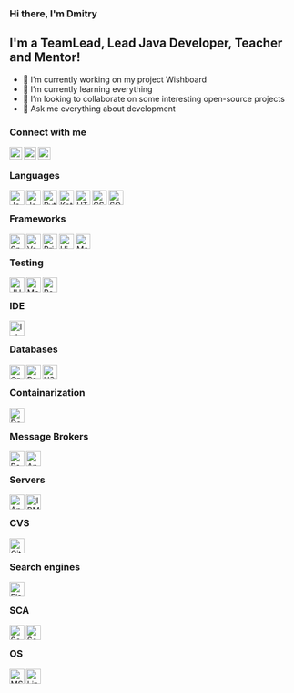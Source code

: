 ### Hi there, I'm Dmitry

## I'm a TeamLead, Lead Java Developer, Teacher and Mentor!

- 🔭 I’m currently working on my project Wishboard
- 🌱 I’m currently learning everything
- 👯 I’m looking to collaborate on some interesting open-source projects
- 💬 Ask me everything about development

### Connect with me

[<img align="left" alt="Telegram" width="22px" src="https://user-images.githubusercontent.com/37687109/131245853-97a29725-6072-450e-92ae-62cd11458db0.png"/>][phone]
[<img align="left" alt="LinkedIn" width="22px" src="https://user-images.githubusercontent.com/37687109/131246179-2fabd8a7-a7d4-4a2f-9367-d12cbb9ee3e3.png"/>][linkedin]
[<img align="left" alt="YouTube" width="22px" src="https://user-images.githubusercontent.com/37687109/131245879-108e8b9b-7e64-45ba-8349-86f6cf80ce51.png"/>][youtube]

<br/>

### Languages

<img align="left" alt="Java" width="26px" src="https://user-images.githubusercontent.com/37687109/131247769-3e08003c-a83b-4c0f-ba6c-60b3756cff91.png"/>
<img align="left" alt="JavaScript" width="26px" src="https://user-images.githubusercontent.com/37687109/131246444-4f65b0fe-efba-47fd-861a-3190e9bd4122.png"/>
<img align="left" alt="Python" width="26px" src="https://user-images.githubusercontent.com/37687109/131247526-7e053aa4-f69c-4327-8363-81b9305a844c.png"/>
<img align="left" alt="Kotlin" width="26px" src="https://user-images.githubusercontent.com/37687109/131247541-929f30ad-efa1-4d51-8359-85593e17f134.png"/>
<img align="left" alt="HTML5" height="26px" src="https://user-images.githubusercontent.com/37687109/131247559-8d2b04a6-84b9-4504-b680-56df03252b23.png"/>
<img align="left" alt="CSS3" height="26px" src="https://user-images.githubusercontent.com/37687109/131247585-fe6881bd-cd3a-4aa1-919f-ef5d340f81a0.png"/>
<img align="left" alt="SQL" height="26px" src="https://user-images.githubusercontent.com/37687109/131247471-ee3939f8-33fa-4fb6-ba59-68bc57b897a9.png"/>

<br/>

### Frameworks

<img align="left" alt="Spring Framework" height="26px" src="https://user-images.githubusercontent.com/37687109/131247108-0d722dc1-ca6e-4c59-b337-7b4c8fc51f03.png"/>
<img align="left" alt="Vaadin" height="26px" src="https://user-images.githubusercontent.com/37687109/131247420-d72cf602-889d-43cc-a7c2-987f514e788c.png"/>
<img align="left" alt="Primefaces" height="26px" src="https://user-images.githubusercontent.com/37687109/131247258-bd6a4f5d-25ec-4b29-bcc9-a7021017b16c.png"/>
<img align="left" alt="Hibernate" height="26px" src="https://user-images.githubusercontent.com/37687109/131247396-68a49b00-1bfd-40e3-9111-14f6abe68dc5.png"/>
<img align="left" alt="Maven" height="26px" src="https://user-images.githubusercontent.com/37687109/131247816-e6839a09-7f21-40e1-8af4-7d866b8a1857.png"/>

<br/>

### Testing

<img align="left" alt="JUnit5" height="26px" src="https://user-images.githubusercontent.com/37687109/131247176-eb5ec8a3-add3-4e32-9304-d7cb875f92ec.png"/>
<img align="left" alt="Mockito" height="26px" src="https://user-images.githubusercontent.com/37687109/131247079-474e8d4c-f00e-4b4f-b48a-8f5dd2c80387.png"/>
<img align="left" alt="PowerMock" height="26px" src="https://user-images.githubusercontent.com/37687109/131247232-57b994d3-ccf8-4c6f-9448-594800e2f296.png"/>

<br/>

### IDE

<img align="left" alt="IntelliJ IDEA" width="26px" src="https://user-images.githubusercontent.com/37687109/131245775-3d97e17b-ad11-498a-b8ae-f86af5167740.png"/>

<br/>

### Databases

<img align="left" alt="Oracle DB" height="26px" src="https://user-images.githubusercontent.com/37687109/131247878-2c791c70-307e-4292-b7cf-ebb5cc7f70c9.png"/>
<img align="left" alt="PostgreSQL" width="26px" src="https://user-images.githubusercontent.com/37687109/131246654-4b22086c-c5bd-449a-baa4-9b736131840d.png"/>
<img align="left" alt="H2" width="26px" src="https://user-images.githubusercontent.com/37687109/131247152-eb0877da-e395-4140-baa8-14eea0957d2d.png"/>

<br/>

### Containarization

<img align="left" alt="Docker" height="26px" src="https://user-images.githubusercontent.com/37687109/131246864-e5645b90-4bbd-4b90-977e-27e22d7bab62.jpg"/>

<br/>

### Message Brokers

<img align="left" alt="RabbitMQ" height="26px" src="https://user-images.githubusercontent.com/37687109/131246951-ad4e368e-a20e-4b35-8ce6-44efde1da6ce.png"/>
<img align="left" alt="Apache ActiveMQ" height="26px" src="https://user-images.githubusercontent.com/37687109/131246978-55cf45eb-428d-4b45-a747-c8a1267378d2.png"/>

<br/>

### Servers

<img align="left" alt="Apache Tomcat" height="26px" src="https://user-images.githubusercontent.com/37687109/131246802-13614ace-5876-435b-838e-04bca9d8139b.png"/>
<img align="left" alt="IBM WebSphere" height="26px" src="https://user-images.githubusercontent.com/37687109/131247275-22828280-a807-4fe7-a3be-9b80d4657e35.png"/>

<br/>

### CVS

<img align="left" alt="Git" height="26px" src="https://user-images.githubusercontent.com/37687109/131246348-f0670002-d8d9-4d61-ab61-0c2a1ac6ca7f.png"/>

<br/>

### Search engines

<img align="left" alt="Elasticsearch" height="26px" src="https://user-images.githubusercontent.com/37687109/131247034-fcded8e6-52e3-48e8-ac51-9d7923512766.png"/>

<br/>

### SCA

<img align="left" alt="SonarQube" height="26px" src="https://user-images.githubusercontent.com/37687109/131247339-bd2c67f4-daae-4612-8955-b6f760a9fe71.png"/>
<img align="left" alt="Sonarlint" height="26px" src="https://user-images.githubusercontent.com/37687109/131247378-116eb2a5-f2ed-468f-a6c3-edfbe6a7b06d.png"/>

<br/>

### OS

<img align="left" alt="MS Windows" height="26px" src="https://user-images.githubusercontent.com/37687109/131247446-c1295ba8-6b96-478a-8835-463c992135cd.png"/>
<img align="left" alt="Linux" height="26px" src="https://user-images.githubusercontent.com/37687109/131247462-3dd8cffc-4723-4c0d-ae31-5489c05d1032.png"/>

[phone]: https://t.me/DoubleDPro
[youtube]: https://www.youtube.com/channel/UCCcP17sRdjXVSyEK8rvnj2w
[linkedin]: https://www.linkedin.com/in/dmitry-usachev-7634421a9
